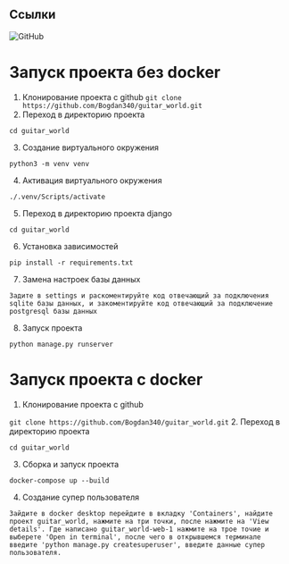 ## Ссылки
![GitHub](https://github.com/Bogdan340/guitar_world)

# Запуск проекта без docker

1. Клонирование проекта с github
```git clone https://github.com/Bogdan340/guitar_world.git```
2. Переход в директорию проекта

```cd guitar_world```

3. Создание виртуального окружения

```python3 -m venv venv```

4. Активация виртуального окружения

```./.venv/Scripts/activate```

5. Переход в директорию проекта django

```cd guitar_world```

6. Установка зависимостей

```pip install -r requirements.txt```

7. Замена настроек базы данных

```Задите в settings и раскоментируйте код отвечающий за подключения sqlite базы данных, и закоментируйте код отвечающий за подключение postgresql базы данных```

8. Запуск проекта

```python manage.py runserver```

# Запуск проекта с docker

1. Клонирование проекта с github

```git clone https://github.com/Bogdan340/guitar_world.git```
2. Переход в директорию проекта

```cd guitar_world```

3. Сборка и запуск проекта

```docker-compose up --build```

4. Создание супер пользователя

```Зайдите в docker desktop перейдите в вкладку 'Containers', найдите проект guitar_world, нажмите на три точки, после нажмите на 'View details'. Где написано guitar_world-web-1 нажмите на трое точие и выберете 'Open in terminal', после чего в открывшемся терминале введите 'python manage.py createsuperuser', введите данные супер пользователя.```
